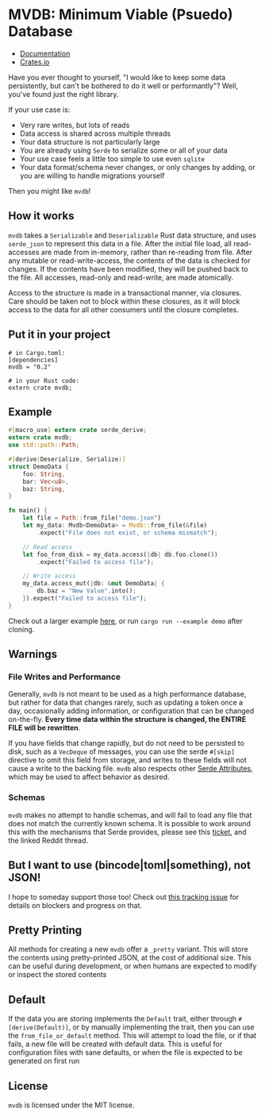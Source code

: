 # MVDB: Minimum Viable (Psuedo) Database

* [Documentation](https://docs.rs/mvdb)
* [Crates.io](https://crates.io/crates/mvdb)

Have you ever thought to yourself, "I would like to keep some data persistently, but can't be bothered to do it well or performantly"? Well, you've found just the right library.

If your use case is:

* Very rare writes, but lots of reads
* Data access is shared across multiple threads
* Your data structure is not particularly large
* You are already using `Serde` to serialize some or all of your data
* Your use case feels a little too simple to use even `sqlite`
* Your data format/schema never changes, or only changes by adding, or you are willing to handle migrations yourself

Then you might like `mvdb`!

## How it works

`mvdb` takes a `Serializable` and `Deserializable` Rust data structure, and uses `serde_json` to represent this data in
a file. After the initial file load, all read-accesses are made from in-memory, rather than re-reading from file. After any
mutable or read-write-access, the contents of the data is checked for changes. If the contents have been modified, they
will be pushed back to the file. All accesses, read-only and read-write, are made atomically.

Access to the structure is made in a transactional manner, via closures. Care should be taken not to block within these closures,
as it will block access to the data for all other consumers until the closure completes.

## Put it in your project

```
# in Cargo.toml:
[dependencies]
mvdb = "0.2"

# in your Rust code:
extern crate mvdb;
```

## Example

```rust
#[macro_use] extern crate serde_derive;
extern crate mvdb;
use std::path::Path;

#[derive(Deserialize, Serialize)]
struct DemoData {
    foo: String,
    bar: Vec<u8>,
    baz: String,
}

fn main() {
    let file = Path::from_file("demo.json")
    let my_data: Mvdb<DemoData> = Mvdb::from_file(&file)
        .expect("File does not exist, or schema mismatch");

    // Read access
    let foo_from_disk = my_data.access(|db| db.foo.clone())
        .expect("Failed to access file");

    // Write access
    my_data.access_mut(|db: &mut DemoData| {
        db.baz = "New Value".into();
    }).expect("Failed to access file");
}
```

Check out a larger example [here](./examples/demo.rs), or run `cargo run --example demo` after cloning.

## Warnings

### File Writes and Performance

Generally, `mvdb` is not meant to be used as a high performance database, but rather for data that changes rarely, such as updating
a token once a day, occasionally adding information, or configuration that can be changed on-the-fly. **Every time data within the
structure is changed, the ENTIRE FILE will be rewritten**.

If you have fields that change rapidly, but do not need to be persisted to disk, such as a `VecDeque` of messages, you can use
the serde `#[skip]` directive to omit this field from storage, and writes to these fields will not cause a write to the
backing file. `mvdb` also respects other [Serde Attributes](https://serde.rs/attributes.html), which may be used to affect
behavior as desired.

### Schemas

`mvdb` makes no attempt to handle schemas, and will fail to load any file that does not match the currently known schema.
It is possible to work around this with the mechanisms that Serde provides, please see this [ticket](https://github.com/serde-rs/serde/issues/745),
and the linked Reddit thread.

## But I want to use (bincode|toml|something), not JSON!

I hope to someday support those too! Check out [this tracking issue](https://github.com/jamesmunns/mvdb-rs/issues/2) for
details on blockers and progress on that.

## Pretty Printing

All methods for creating a new `mvdb` offer a `_pretty` variant. This will store the contents using pretty-printed JSON,
at the cost of additional size. This can be useful during development, or when humans are expected to modify or inspect
the stored contents

## Default

If the data you are storing implements the `Default` trait, either through `#[derive(Default)]`, or by manually implementing
the trait, then you can use the `from_file_or_default` method. This will attempt to load the file, or if that fails, a new file
will be created with default data. This is useful for configuration files with sane defaults, or when the file is expected to
be generated on first run

## License

`mvdb` is licensed under the MIT license.